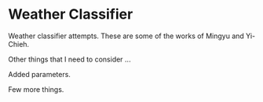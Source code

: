# Weather Classifier
Weather classifier attempts.
These are some of the works of Mingyu and Yi-Chieh.

Other things that I need to consider ...

Added parameters.

Few more things.
